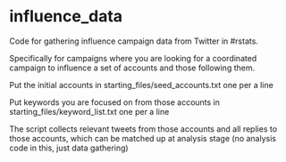 # influence_data

Code for gathering influence campaign data from Twitter in #rstats. 

Specifically for campaigns where you are looking for a coordinated campaign to influence a set of accounts and those following them. 

Put the initial accounts in starting_files/seed_accounts.txt one per a line

Put keywords you are focused on from those accounts in starting_files/keyword_list.txt one per a line

The script collects relevant tweets from those accounts and all replies to those accounts, which can be matched up at analysis stage (no analysis code in this, just data gathering)
